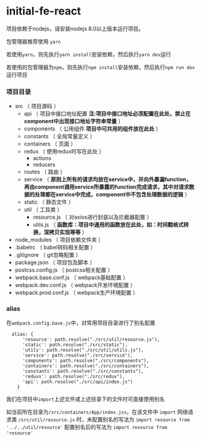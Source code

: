 # initial-fe-react

项目依赖于nodejs，请安装nodejs 8.0以上版本运行项目。

包管理器推荐使用 `yarn`

若使用`yarn`，则先执行`yarn install`安装依赖，然后执行`yarn dev`运行

若使用的包管理器为`npm`，则先执行`npm install`安装依赖，然后执行`npm run dev`运行项目

### 项目目录

- src （ 项目源码 ）
  - api （ 项目中接口地址配置 **注:项目中接口地址必须配置在此处，禁止在component中出现接口地址字符串常量** ）
  - components （ 公用组件 **项目中可共用的组件放在此处** ）
  - constants （ 全局常量定义 ）
  - containers （ 页面 ）
  - redux （ 使用redux时写在此处 ）
    + actions
    + reducers
  - routes （ 路由 ）
  - service （ **原则上所有的请求均放在service中，并向外暴漏function，再由component调用service所暴露的function完成请求，其中对请求数据的处理都在service中完成，component中不包含处理数据的逻辑** ）
  - static （ 静态文件 ）
  - util （ 工具类 ）
    + resource.js （ 对axios进行封装以及拦截器配置 ）
    + utils.js （ **函数库：项目中通用的函数放在此处，如：时间戳格式转换，深拷贝实现等等** ）
- node_modules （ 项目依赖文件夹 ）
- .babelrc （ babel转码相关配置 ）
- .gitignore （ git忽略配置 ）
- package.json （ 项目包及脚本 ）
- postcss.config.js （ postcss相关配置 ）
- webpack.base.conf.js （ webpack基础配置 ）
- webpack.dev.conf.js （ webpack开发环境配置 ）
- webpack.prod.conf.js （ webpack生产环境配置 ）

### alias

在`webpack.config.base.js`中，对常用项目目录进行了别名配置
```
  alias: {
      'resource': path.resolve("./src/util/resource.js"),
      'static': path.resolve("./src/static"),
      'utils': path.resolve("./src/util/utils.js"),
      'service': path.resolve("./src/service"),
      'components': path.resolve("./src/components"),
      'containers': path.resolve("./src/containers"),
      'constants': path.resolve("./src/constants"),
      'reduxs': path.resolve("./src/redux"),
      'api': path.resolve("./src/api/index.js")
    }
```
我们在项目中`import`上述文件或上述目录下的文件时可直接使用别名

如当前所在目录为`/src/containers/App/index.jsx`，在该文件中 `import` 网络请求类 `/src/util/resource.js` 时，未配置别名的写法为 `import resource from '../../util/resource'` 配置别名后的写法为 `import resource from 'resource'`
